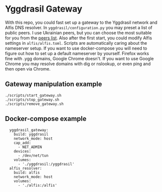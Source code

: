 # Yggdrasil Gateway

With this repo, you could fast set up a gateway to the Yggdrasil network and Alfis DNS resolver. In `yggdrasil/configuration.py` you may preset a list of public peers. I use Ukrainian peers, but you can choose the most suitable for you from the [peers list](https://github.com/yggdrasil-network/public-peers). Also after the first start, you could modify Alfis settings in `alfis/alfis.toml`. Scripts are automatically caring about the nameserver setup. If you want to use docker-compose you will need to figure out how to set up a default nameserver by yourself. Firefox works fine with .ygg domains, Google Chrome doesn't. If you want to use Google Chrome you may resolve domains with dig or nslookup, or even ping and then open via Chrome.

## Gateway manipulation example

```
./scripts/start_gateway.sh
./scripts/stop_gateway.sh
./scripts/remove_gateway.sh
```

## Docker-compose example

```
  yggdrasil_gateway:
    build: yggdrasil
    network_mode: host
    cap_add:
      - NET_ADMIN
    devices:
      - /dev/net/tun
    volumes:
      - './yggdrasil:/yggdrasil'
  alfis_resolver:
    build: alfis
    network_mode: host
    volumes:
      - './alfis:/alfis'
```
